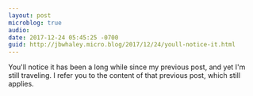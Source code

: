 ```yaml
---
layout: post
microblog: true
audio: 
date: 2017-12-24 05:45:25 -0700
guid: http://jbwhaley.micro.blog/2017/12/24/youll-notice-it.html
---
```

You'll notice it has been a long while since my previous post, and yet I'm still traveling. I refer you to the content of that previous post, which still applies.
